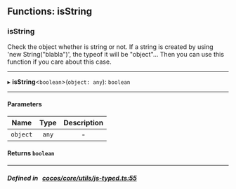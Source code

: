 ## Functions: isString

### isString

Check the object whether is string or not.
If a string is created by using &#x27;new String(&quot;blabla&quot;)&#x27;, the typeof it will be &quot;object&quot;...
Then you can use this function if you care about this case.
___
▸ **isString**<`boolean`\>(`object: any`): `boolean`
___


#### Parameters

| Name | Type | Description |
| :------: | :------: | :------: |
| `object` | `any` | - |

#### Returns `boolean` 
___


##### Defined in &nbsp;   [cocos/core/utils/js-typed.ts:55](https://github.com/cocos-creator/engine/blob/c7bf6b8a9/cocos/core/utils/js-typed.ts#L55)&nbsp;
